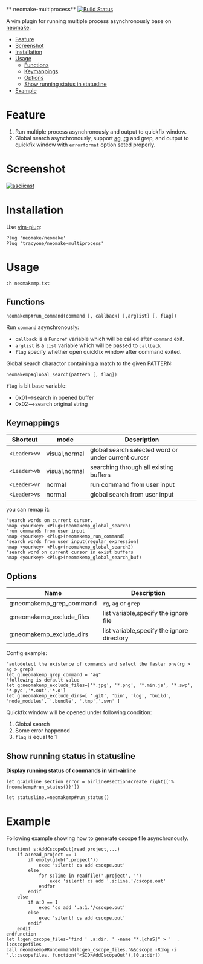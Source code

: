 ** neomake-multiprocess** [![Build Status](https://travis-ci.org/tracyone/neomake-multiprocess.svg?branch=master)](https://travis-ci.org/tracyone/neomake-multiprocess)

A vim plugin for running multiple process asynchronously base on [neomake](https://github.com/neomake/neomake).


<!-- vim-markdown-toc GFM -->

* [Feature](#feature)
* [Screenshot](#screenshot)
* [Installation](#installation)
* [Usage](#usage)
    * [Functions](#functions)
    * [Keymappings](#keymappings)
    * [Options](#options)
    * [Show running status in statusline](#show-running-status-in-statusline)
* [Example](#example)

<!-- vim-markdown-toc -->

# Feature

1. Run multiple process asynchronously and output to quickfix window.
2. Global search asynchronously, support [ag](https://github.com/ggreer/the_silver_searcher), [rg](https://github.com/BurntSushi/ripgrep) and grep, and output to quickfix window with `errorformat` option seted properly.

# Screenshot

[![asciicast](https://asciinema.org/a/qG6U7Co4jgxD2VhseetUcIBWM.png)](https://asciinema.org/a/qG6U7Co4jgxD2VhseetUcIBWM)

# Installation

Use [vim-plug](https://github.com/junegunn/vim-plug):

```vim
Plug 'neomake/neomake'
Plug 'tracyone/neomake-multiprocess'
```

# Usage


```vim
:h neomakemp.txt
```

## Functions

```vim
neomakemp#run_command(command [, callback] [,arglist] [, flag])
```

Run `command` asynchronously:

- `callback` is a `Funcref` variable which will be called after `command` exit.
- `arglist` is a `list` variable which will be passed to `callback`
- `flag` specify whether open quickfix window after command exited.

Global search charactor containing a match to the given PATTERN:

```vim
neomakemp#global_search(pattern [, flag])
```

`flag` is bit base variable:

- 0x01-->search in opened buffer
- 0x02-->search original string


## Keymappings

Shortcut   | mode  | Description
--------   | ----- | -----------
`<Leader>vv` | visual,normal| global search selected word or under current curosr
`<Leader>vb` | visual,normal| searching through all existing buffers
`<Leader>vr` | normal| run command from user input
`<Leader>vs` | normal| global search from user input

you can remap it:

```vim
"search words on current cursor.
nmap <yourkey> <Plug>(neomakemp_global_search) 
"run commands from user input
nmap <yourkey> <Plug>(neomakemp_run_command) 
"search words from user input(regular expression)
nmap <yourkey> <Plug>(neomakemp_global_search2) 
"search word on current cursor in exist buffers
nmap <yourkey> <Plug>(neomakemp_global_search_buf)
```

## Options

Name                         | Description
----                         | -----------
g:neomakemp_grep_command     | `rg`, `ag` or `grep`
g:neomakemp_exclude_files    | list variable,specify the ignore file
g:neomakemp_exclude_dirs     | list variable,specify the ignore directory


Config example:

```vim
"autodetect the existence of commands and select the faster one(rg > ag > grep)
let g:neomakemp_grep_command = "ag"
"following is default value
let g:neomakemp_exclude_files=['*.jpg', '*.png', '*.min.js', '*.swp', '*.pyc','*.out','*.o']
let g:neomakemp_exclude_dirs=[ '.git', 'bin', 'log', 'build', 'node_modules', '.bundle', '.tmp','.svn' ]

```

Quickfix window will be opened under following condition:

1. Global search
2. Some error happened
3. `flag` is equal to 1

## Show running status in statusline

**Display running status of commands in [vim-airline](https://github.com/vim-airline/vim-airline)**

```vim
let g:airline_section_error = airline#section#create_right(['%{neomakemp#run_status()}'])
```

```vim
let statusline.=neomakemp#run_status()
```

# Example

Following example showing how to generate cscope file asynchronously.

```vim
function! s:AddCscopeOut(read_project,...)
    if a:read_project == 1
        if empty(glob('.project'))
            exec 'silent! cs add cscope.out'
        else
            for s:line in readfile('.project', '')
                exec 'silent! cs add '.s:line.'/cscope.out'
            endfor
        endif
    else
        if a:0 == 1
            exec 'cs add '.a:1.'/cscope.out'
        else
            exec 'silent! cs add cscope.out'
        endif
    endif
endfunction
let l:gen_cscope_files='find ' .a:dir. ' -name "*.[chsS]" > '  . l:cscopefiles
call neomakemp#RunCommand(l:gen_cscope_files.'&&cscope -Rbkq -i '.l:cscopefiles, function('<SID>AddCscopeOut'),[0,a:dir])
```
